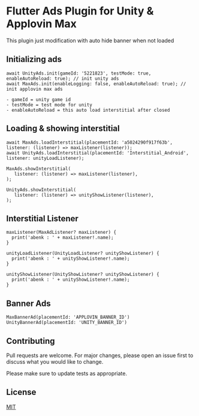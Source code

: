 # Flutter Ads Plugin for Unity & Applovin Max

This plugin just modification with auto hide banner when not loaded

## Initializing ads
```
await UnityAds.init(gameId: '5221823', testMode: true, enableAutoReload: true); // init unity ads
await MaxAds.init(enableLogging: false, enableAutoReload: true); // init applovin max ads

- gameId = unity game id
- testMode = test mode for unity
- enableAutoReload = this auto load interstitial after closed
```

## Loading & showing interstitial
```
await MaxAds.loadInterstitial(placementId: 'a5024290f917f63b', listener: (listener) => maxListener(listener));
await UnityAds.loadInterstitial(placementId: 'Interstitial_Android', listener: unityLoadListener);

MaxAds.showInterstitial(
   listener: (listener) => maxListener(listener),
);

UnityAds.showInterstitial(
   listener: (listener) => unityShowListener(listener),
);
```
## Interstitial Listener
```
maxListener(MaxAdListener? maxListener) {
  print('abenk : ' + maxListener!.name);
}

unityLoadListener(UnityLoadListener? unityShowListener) {
  print('abenk : ' + unityShowListener!.name);
}

unityShowListener(UnityShowListener? unityShowListener) {
  print('abenk : ' + unityShowListener!.name);
}
```
## Banner Ads
```
MaxBannerAd(placementId: 'APPLOVIN_BANNER_ID')
UnityBannerAd(placementId: 'UNITY_BANNER_ID')
```
## Contributing

Pull requests are welcome. For major changes, please open an issue first
to discuss what you would like to change.

Please make sure to update tests as appropriate.

## License

[MIT](https://choosealicense.com/licenses/mit/)
